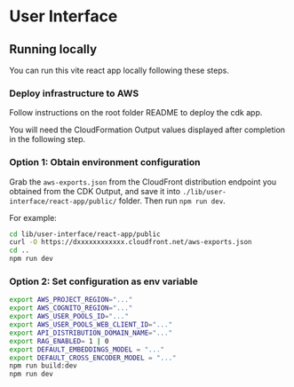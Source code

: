# User Interface

## Running locally

You can run this vite react app locally following these steps.

### Deploy infrastructure to AWS

Follow instructions on the root folder README to deploy the cdk app.

You will need the CloudFormation Output values displayed after completion in the following step.

### Option 1: Obtain environment configuration

Grab the `aws-exports.json` from the CloudFront distribution endpoint you obtained from the CDK Output, and save it into `./lib/user-interface/react-app/public/` folder. Then run `npm run dev`.

For example:

```bash
cd lib/user-interface/react-app/public
curl -O https://dxxxxxxxxxxxx.cloudfront.net/aws-exports.json
cd ..
npm run dev
```

### Option 2: Set configuration as env variable

```bash
export AWS_PROJECT_REGION="..."
export AWS_COGNITO_REGION="..."
export AWS_USER_POOLS_ID="..."
export AWS_USER_POOLS_WEB_CLIENT_ID="..."
export API_DISTRIBUTION_DOMAIN_NAME="..."
export RAG_ENABLED= 1 | 0
export DEFAULT_EMBEDDINGS_MODEL = "..."
export DEFAULT_CROSS_ENCODER_MODEL = "..."
npm run build:dev
npm run dev
```
